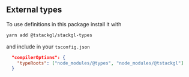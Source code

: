 ## External types

To use definitions in this package install it with

```sh
yarn add @tstackgl/stackgl-types
```

and include in your `tsconfig.json`

```json
  "compilerOptions": {
    "typeRoots": ["node_modules/@types", "node_modules/@tstackgl"]
  }
```
